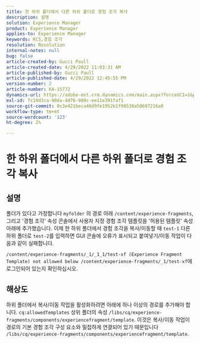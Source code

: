 ```yaml
---
title: 한 하위 폴더에서 다른 하위 폴더로 경험 조각 복사
description: 설명
solution: Experience Manager
product: Experience Manager
applies-to: Experience Manager
keywords: KCS,경험 조각
resolution: Resolution
internal-notes: null
bug: false
article-created-by: Gucci Paull
article-created-date: 4/29/2022 11:03:31 AM
article-published-by: Gucci Paull
article-published-date: 4/29/2022 12:45:55 PM
version-number: 2
article-number: KA-15772
dynamics-url: https://adobe-ent.crm.dynamics.com/main.aspx?forceUCI=1&pagetype=entityrecord&etn=knowledgearticle&id=f3db54fe-abc7-ec11-a7b6-0022480a10ee
exl-id: fc10d3ca-90da-4d76-989c-ee11e391faf1
source-git-commit: 0c3e421beca46d9fe1952b1f98538a50697216a0
workflow-type: tm+mt
source-wordcount: '123'
ht-degree: 2%

---
```


# 한 하위 폴더에서 다른 하위 폴더로 경험 조각 복사

## 설명



폴더가 있다고 가정합니다 `myfolder` 의 경로 아래 `/content/experience-fragments`, 그리고 &#39;경험 조각&#39; 속성 콘솔에서 사용자 지정 경험 조각 템플릿을 &#39;허용된 템플릿&#39; 속성 아래에 추가했습니다. 이제 한 하위 폴더에서 경험 조각을 복사/이동할 때 `test-1` 다른 하위 폴더로 `test-2`를 입력하면 GUI 콘솔에 오류가 표시되고 붙여넣기/이동 작업이 다음과 같이 실패합니다.

`/content/experience-fragments/_1/_1_1/test-xf (Experience Fragment Template) not allowed below /content/experience-fragments/_1/test-xf`에 로그인되어 있는지 확인하십시오.



## 해상도



하위 폴더에서 복사/이동 작업을 활성화하려면 아래에 하나 이상의 경로를 추가해야 합니다. `cq:allowedTemplates` 상위 폴더의 속성
`/libs/cq/experience-fragments/components/experiencefragment/template`. 이것은 복사/이동 작업이 경로의 기본 경험 조각 구성 요소와 밀접하게 연결되어 있기 때문입니다 `/libs/cq/experience-fragments/components/experiencefragment/template`.
